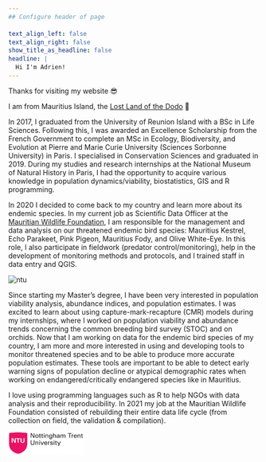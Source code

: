 ```yaml
---
## Configure header of page

text_align_left: false
text_align_right: false
show_title_as_headline: false
headline: |
  Hi I'm Adrien!
---
```


<!-- this is a subheadline -->
Thanks for visiting my website :sunglasses:

I am from Mauritius Island, the [Lost Land of the Dodo](https://books.google.co.uk/books?hl=en&lr=&id=8xXSBAAAQBAJ&oi=fnd&pg=PA1&dq=lost+land+of+the+dodo&ots=UOSF_jJk8H&sig=QmdaYk6ZzFdb3wwQBqLKDJyWOSg&redir_esc=y#v=onepage&q=lost%20land%20of%20the%20dodo&f=false) :dodo:

In 2017, I graduated from the University of Reunion Island with a BSc in Life Sciences. Following this, I was awarded an Excellence Scholarship from the French Government to complete an MSc in Ecology, Biodiversity, and Evolution at Pierre and Marie Curie University (Sciences Sorbonne University) in Paris. I specialised in Conservation Sciences and graduated in 2019. During my studies and research internships at the National Museum of Natural History in Paris, I had the opportunity to acquire various knowledge in population dynamics/viability, biostatistics, GIS and R programming. 

In 2020 I decided to come back to my country and learn more about its endemic species. In my current job as Scientific Data Officer at the [Mauritian Wildlife Foundation](https://www.mauritian-wildlife.org/), I am responsible for the management and data analysis on our threatened endemic bird species: Mauritius Kestrel, Echo Parakeet, Pink Pigeon, Mauritius Fody, and Olive White-Eye. In this role, I also participate in fieldwork (predator control/monitoring), help in the development of monitoring methods and protocols, and I trained staff in data entry and QGIS.

<img src="MWF_field team.jpg" class="center-block" alt="ntu" style="width:60%;">

Since starting my Master’s degree, I have been very interested in population viability analysis, abundance indices, and population estimates. I was excited to learn about using capture-mark-recapture (CMR) models during my internships, where I worked on population viability and abundance trends concerning the common breeding bird survey (STOC) and on orchids. Now that I am working on data for the endemic bird species of my country, I am more and more interested in using and developing tools to monitor threatened species and to be able to produce more accurate population estimates. These tools are important to be able to detect early warning signs of population decline or atypical demographic rates when working on endangered/critically endangered species like in Mauritius.

I love using programming languages such as R to help NGOs with data analysis and their reproducibility. In 2021 my job at the Mauritian Wildlife Foundation consisted of rebuilding their entire data life cycle (from collection on field, the validation & compilation).

<img src="NTU_Primary_logo.jpg" class="center-block" alt="ntu" style="width:30%;">
